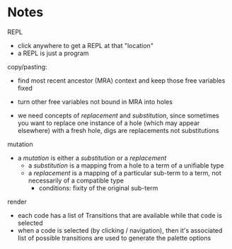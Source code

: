 # Notes

REPL

- click anywhere to get a REPL at that "location"
- a REPL is just a program

copy/pasting:

- find most recent ancestor (MRA) context and keep those free variables fixed
- turn other free variables not bound in MRA into holes

- we need concepts of _replacement_ and _substitution_, since sometimes you want
  to replace one instance of a hole (which may appear elsewhere) with a fresh
  hole, digs are replacements not substitutions

mutation

- a _mutation_ is either a _substitution_ or a _replacement_
  - a _substitution_ is a mapping from a hole to a term of a unifiable type
  - a _replacement_ is a mapping of a particular sub-term to a term, not
    necessarily of a compatible type
    - conditions: fixity of the original sub-term

render

- each code has a list of Transitions that are available while that code is
  selected
- when a code is selected (by clicking / navigation), then it's associated list
  of possible transitions are used to generate the palette options
